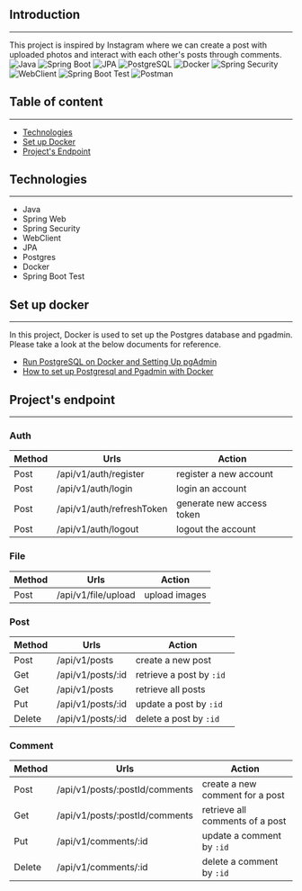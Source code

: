 ## Introduction    

---
This project is inspired by Instagram where we can create a post 
with uploaded photos and interact with each other's posts through comments.  
![Java](https://img.shields.io/badge/Java-blue)
![Spring Boot](https://img.shields.io/badge/Spring%20Boot-green)
![JPA](https://img.shields.io/badge/JPA-blue)
![PostgreSQL](https://img.shields.io/badge/PostgreSQL-gray)
![Docker](https://img.shields.io/badge/Docker-blue)
![Spring Security](https://img.shields.io/badge/Spring%20Security-gray)
![WebClient](https://img.shields.io/badge/WebClient-blue)
![Spring Boot Test](https://img.shields.io/badge/Spring%20Boot%20Test-gray)
![Postman](https://img.shields.io/badge/Postman-orange)




## Table of content

---

- [Technologies](#technologies)
- [Set up Docker](#set-up-docker)
- [Project's Endpoint](#projects-endpoint)

## Technologies 

---

- Java 
- Spring Web
- Spring Security
- WebClient
- JPA
- Postgres
- Docker
- Spring Boot Test

## Set up docker

---
In this project, Docker is used to set up the Postgres database and pgadmin.  
Please take a look at the below documents for reference.  
- [Run PostgreSQL on Docker and Setting Up pgAdmin](https://www.geeksforgeeks.org/run-postgresql-on-docker-and-setting-up-pgadmin/)  
- [How to set up Postgresql and Pgadmin with Docker](https://dev.to/steadylearner/how-to-set-up-postgresql-and-pgadmin-with-docker-51h)

## Project's endpoint

---
### Auth
| **Method** | **Urls**                  | **Action**                |
|------------|---------------------------|---------------------------|
| Post       | /api/v1/auth/register     | register a new account    |
| Post       | /api/v1/auth/login        | login an account          |
| Post       | /api/v1/auth/refreshToken | generate new access token |
| Post       | /api/v1/auth/logout       | logout the account        |

### File
| **Method** | **Urls**            | **Action**    |
|------------|---------------------|---------------|
| Post       | /api/v1/file/upload | upload images |

### Post
| **Method** | **Urls**          | **Action**                    |
|------------|-------------------|-------------------------------|
| Post       | /api/v1/posts     | create a new post             |
| Get        | /api/v1/posts/:id | retrieve a post by ```:id ``` |
| Get        | /api/v1/posts     | retrieve all posts            |
| Put        | /api/v1/posts/:id | update a post by ```:id ```   |
| Delete     | /api/v1/posts/:id | delete a post by ```:id ```   |

### Comment
| **Method** | **Urls**                       | **Action**                      |
|------------|--------------------------------|---------------------------------|
| Post       | /api/v1/posts/:postId/comments | create a new comment for a post |
| Get        | /api/v1/posts/:postId/comments | retrieve all comments of a post |
| Put        | /api/v1/comments/:id           | update a comment by ```:id ```  |
| Delete     | /api/v1/comments/:id           | delete a comment by ```:id ```  |



